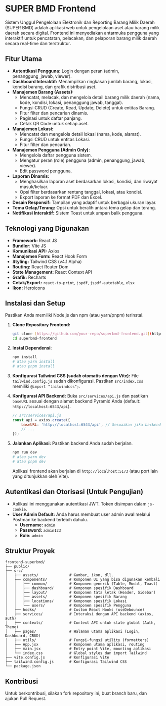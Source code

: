 # SUPER BMD Frontend

Sistem Unggul Pengelolaan Elektronik dan Reporting Barang Milik Daerah (SUPER BMD) adalah aplikasi web untuk pengelolaan aset atau barang milik daerah secara digital. Frontend ini menyediakan antarmuka pengguna yang interaktif untuk pencatatan, pelacakan, dan pelaporan barang milik daerah secara real-time dan terstruktur.

## Fitur Utama

* **Autentikasi Pengguna:** Login dengan peran (admin, penanggung_jawab, viewer).
* **Dashboard Interaktif:** Menampilkan ringkasan jumlah barang, lokasi, kondisi barang, dan grafik distribusi aset.
* **Manajemen Barang (Assets):**
    * Mencatat, melacak, dan mengelola detail barang milik daerah (nama, kode, kondisi, lokasi, penanggung jawab, tanggal).
    * Fungsi CRUD (Create, Read, Update, Delete) untuk entitas Barang.
    * Fitur filter dan pencarian dinamis.
    * Paginasi untuk daftar panjang.
    * Cetak QR Code untuk setiap aset.
* **Manajemen Lokasi:**
    * Mencatat dan mengelola detail lokasi (nama, kode, alamat).
    * Fungsi CRUD untuk entitas Lokasi.
    * Fitur filter dan pencarian.
* **Manajemen Pengguna (Admin Only):**
    * Mengelola daftar pengguna sistem.
    * Mengatur peran (role) pengguna (admin, penanggung_jawab, viewer).
    * Edit password pengguna.
* **Laporan Dinamis:**
    * Menghasilkan laporan aset berdasarkan lokasi, kondisi, dan riwayat masuk/keluar.
    * Opsi filter berdasarkan rentang tanggal, lokasi, atau kondisi.
    * Export laporan ke format PDF dan Excel.
* **Desain Responsif:** Tampilan yang adaptif untuk berbagai ukuran layar.
* **Tema Gelap/Terang:** Opsi untuk beralih antara tema gelap dan terang.
* **Notifikasi Interaktif:** Sistem Toast untuk umpan balik pengguna.

## Teknologi yang Digunakan

* **Framework:** React JS
* **Bundler:** Vite JS
* **Komunikasi API:** Axios
* **Manajemen Form:** React Hook Form
* **Styling:** Tailwind CSS (v4.1 Alpha)
* **Routing:** React Router Dom
* **State Management:** React Context API
* **Grafik:** Recharts
* **Cetak/Export:** `react-to-print`, `jspdf`, `jspdf-autotable`, `xlsx`
* **Ikon:** Heroicons

## Instalasi dan Setup

Pastikan Anda memiliki Node.js dan npm (atau yarn/pnpm) terinstal.

1.  **Clone Repository Frontend:**
    ```bash
    git clone [https://github.com/your-repo/superbmd-frontend.git](https://github.com/your-repo/superbmd-frontend.git) # Ganti dengan URL repo Anda
    cd superbmd-frontend
    ```

2.  **Instal Dependensi:**
    ```bash
    npm install
    # atau yarn install
    # atau pnpm install
    ```

3.  **Konfigurasi Tailwind CSS (sudah otomatis dengan Vite):**
    File `tailwind.config.js` sudah dikonfigurasi. Pastikan `src/index.css` memiliki `@import "tailwindcss";`.

4.  **Konfigurasi API Backend:**
    Buka `src/services/api.js` dan pastikan `baseURL` sesuai dengan alamat backend Pyramid Anda (default: `http://localhost:6543/api`).

    ```javascript
    // src/services/api.js
    const api = axios.create({
        baseURL: 'http://localhost:6543/api', // Sesuaikan jika backend Anda berjalan di port/host lain
        // ...
    });
    ```

5.  **Jalankan Aplikasi:**
    Pastikan backend Anda sudah berjalan.
    ```bash
    npm run dev
    # atau yarn dev
    # atau pnpm dev
    ```
    Aplikasi frontend akan berjalan di `http://localhost:5173` (atau port lain yang ditunjukkan oleh Vite).

## Autentikasi dan Otorisasi (Untuk Pengujian)

* Aplikasi ini menggunakan autentikasi JWT. Token disimpan dalam `js-cookie`.
* **User Admin Default:** Anda harus membuat user admin awal melalui Postman ke backend terlebih dahulu.
    * **Username:** `admin`
    * **Password:** `admin123`
    * **Role:** `admin`

## Struktur Proyek
```
frontend-superbmd/
├── public/
├── src/
│   ├── assets/              # Gambar, ikon, dll.
│   ├── components/          # Komponen UI yang bisa digunakan kembali
│   │   ├── common/          # Komponen generik (Table, Modal, Toast)
│   │   ├── dashboard/       # Komponen spesifik Dashboard
│   │   ├── layout/          # Komponen tata letak (Header, Sidebar)
│   │   ├── assets/          # Komponen spesifik Barang
│   │   ├── locations/       # Komponen spesifik Lokasi
│   │   └── users/           # Komponen spesifik Pengguna
│   ├── hooks/               # Custom React Hooks (useDebounce)
│   ├── services/            # Interaksi dengan API backend (axios, auth)
│   ├── contexts/            # Context API untuk state global (Auth, Theme)
│   ├── pages/               # Halaman utama aplikasi (Login, Dashboard, CRUD)
│   ├── utils/               # Fungsi-fungsi utility (formatters)
│   ├── App.jsx              # Komponen utama aplikasi, routing
│   ├── main.jsx             # Entry point Vite, mounting aplikasi
│   └── index.css            # Global styles dan import Tailwind
├── vite.config.js           # Konfigurasi Vite
├── tailwind.config.js       # Konfigurasi Tailwind CSS
└── package.json
```

## Kontribusi

Untuk berkontribusi, silakan fork repository ini, buat branch baru, dan ajukan Pull Request.